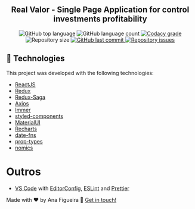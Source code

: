 <h2 align="center">
  Real Valor - Single Page Application for control investments profitability
</h2>
<p align="center">
  <img alt="GitHub top language" src="https://img.shields.io/github/languages/top/NaluFigueira/FastFeet.svg">

  <img alt="GitHub language count" src="https://img.shields.io/github/languages/count/NaluFigueira/FastFeet.svg">

  <a href="https://www.codacy.com/app/NaluFigueira/FastFeet?utm_source=github.com&amp;utm_medium=referral&amp;utm_content=NaluFigueira/FastFeet&amp;utm_campaign=Badge_Grade">
    <img alt="Codacy grade" src="https://img.shields.io/codacy/grade/1b577a07dda843aba09f4bc55d1af8fc.svg">
  </a>

  <img alt="Repository size" src="https://img.shields.io/github/repo-size/NaluFigueira/FastFeet.svg">
  <a href="https://github.com/NaluFigueira/FastFeet/commits/master">
    <img alt="GitHub last commit" src="https://img.shields.io/github/last-commit/NaluFigueira/FastFeet.svg">
  </a>

  <a href="https://github.com/NaluFigueira/FastFeet/issues">
    <img alt="Repository issues" src="https://img.shields.io/github/issues/NaluFigueira/FastFeet.svg">
  </a>
</p>

## :rocket: Technologies

This project was developed with the following technologies:

-  [ReactJS](https://reactjs.org/)
-  [Redux](https://redux.js.org/)
-  [Redux-Saga](https://redux-saga.js.org/)
-  [Axios](https://github.com/axios/axios)
-  [Immer](https://github.com/immerjs/immer)
-  [styled-components](https://www.styled-components.com/)
-  [MaterialUI](https://material-ui.com/)
-  [Recharts](http://recharts.org/en-US)
-  [date-fns](https://date-fns.org/)
-  [prop-types](https://github.com/facebook/prop-types)
-  [nomics](https://nomics.com/)

# Outros

-  [VS Code][vc] with [EditorConfig][vceditconfig], [ESLint][vceslint] and [Prettier][prettier]

Made with ♥ by Ana Figueira :wave: [Get in touch!](https://www.linkedin.com/in/ana-lu%C3%ADsa-chaves-figueira-38792218a/)

[nodejs]: https://nodejs.org/
[yarn]: https://yarnpkg.com/
[vc]: https://code.visualstudio.com/
[vceditconfig]: https://marketplace.visualstudio.com/items?itemName=EditorConfig.EditorConfig
[vceslint]: https://marketplace.visualstudio.com/items?itemName=dbaeumer.vscode-eslint
[prettier]: https://prettier.io/
